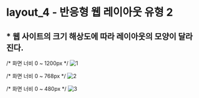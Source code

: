 # layout_4 - 반응형 웹 레이아웃 유형 2
## * 웹 사이트의 크기 해상도에 따라 레이아웃의 모양이 달라진다.

/* 화면 너비 0 ~ 1200px */
![1](https://user-images.githubusercontent.com/37132897/166249926-371a1042-901a-47fa-8fc2-99e001ff6e85.JPG)

/* 화면 너비 0 ~ 768px */
![2](https://user-images.githubusercontent.com/37132897/166249937-593ba1fe-6b7b-4ec8-9b13-e9b84f4b192a.JPG)

/* 화면 너비 0 ~ 480px */
![3](https://user-images.githubusercontent.com/37132897/166249948-f13bc550-0961-4929-b85f-84bbb2faf02d.JPG)
